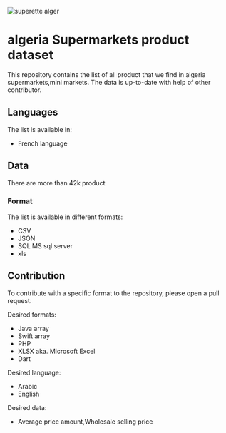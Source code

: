 
![superette alger](https://i1.wp.com/benaknounshoppingcenter.com/wp-content/uploads/2018/07/supermarch%C3%A9-modifier.jpg)
# algeria Supermarkets product dataset 
This repository contains the list of all  product that we find in algeria supermarkets,mini markets.  The data is up-to-date with help of other contributor.

## Languages

The list is available in:
 
- French language

## Data

There are more than 42k product

### Format

The list is available in different formats:

- CSV
- JSON 
- SQL MS sql server
- xls




## Contribution

To contribute with a specific format to the repository, please open a pull request. 

Desired formats:

- Java array
- Swift array
- PHP
- XLSX aka. Microsoft Excel
- Dart
 
Desired language:

- Arabic
- English

Desired data:

- Average price amount,Wholesale selling price

